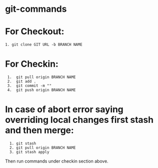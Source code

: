 # git-commands

# For Checkout:
    1. git clone GIT URL -b BRANCH NAME

# For Checkin:
     1.  git pull origin BRANCH NAME
     2.  git add .
     3.  git commit -m "" 
     4.  git push origin BRANCH NAME

# In case of abort error saying overriding local changes first stash and then merge:
      1. git stash
      2. git pull origin BRANCH NAME
      3. git stash apply

Then run commands under checkin section above.


